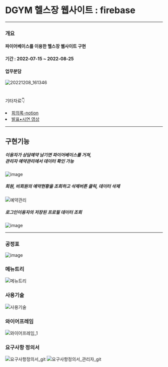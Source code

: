 # DGYM 헬스장 웹사이트 : firebase
----------------------------------------------------------------------------------------------
### 개요

#### 파이어베이스를 이용한 헬스장 웹사이트 구현<br/>
#### 기간 : 2022-07-15 ~ 2022-08-25<br/>
#### 업무분담
![20221208_161346](https://user-images.githubusercontent.com/98031858/206382861-01a8731c-1759-4940-9634-b0678b71358c.jpg)

#
기타자료👇
<li>
  <a href="https://www.notion.so/messenger-kh/D-GYM-b3dba709e94a4264833fac6186b2f802">회의록-notion</a>
</li>
<li>
  <a href="https://youtu.be/Q2odBzFEsWU">발표•시연 영상</a>
</li>  



---------------------------------------------------------------------------------------------
## 구현기능
##### 이용자가 상담예약 남기면 파이어베이스를 거쳐,<br/> 관리자 예약관리에서 데이터 확인 가능

![image](https://user-images.githubusercontent.com/98031858/187032736-36d6e6b8-2ebd-47ca-b4ea-340b9e376fb4.png)


##### 회원, 비회원의 예약현황을 조회하고 삭제버튼 클릭, 데이터 삭제

![예약관리](https://user-images.githubusercontent.com/98031858/187032765-86575f92-2831-4e9a-9ff2-62d6fb689ada.jpg)


##### 로그인이용자의 저장된 프로필 데이터 조회

![image](https://user-images.githubusercontent.com/98031858/187032933-a627ddfb-e49a-4945-8ddd-1650527fc7a4.png)

---------------------------------------------------------------------------------------------
### 공정표
![image](https://user-images.githubusercontent.com/98031858/187032013-a4157ed9-5b36-471d-8655-c937e9e50315.png)

### 메뉴트리
![메뉴트리](https://user-images.githubusercontent.com/98031858/187031992-ad2a2893-342a-4002-be9e-d6ae8099945a.jpg)

### 사용기술
![사용기술](https://user-images.githubusercontent.com/98031858/187031994-df95d673-c12f-4769-a044-5721f714328b.jpg)

### 와이어프레임
![와이어프레임_1](https://user-images.githubusercontent.com/98031858/187031995-796b6194-79dd-4ac3-b761-7e6a3d0f2902.jpg)

### 요구사항 정의서
![요구사항정의서_git](https://user-images.githubusercontent.com/98031858/206389549-005212c0-3d5a-41e7-ad6c-57f0961616e7.jpg)
![요구사항정의서_관리자_git](https://user-images.githubusercontent.com/98031858/206391022-b879df11-d038-43a8-aac4-d72daca7381d.jpg)

